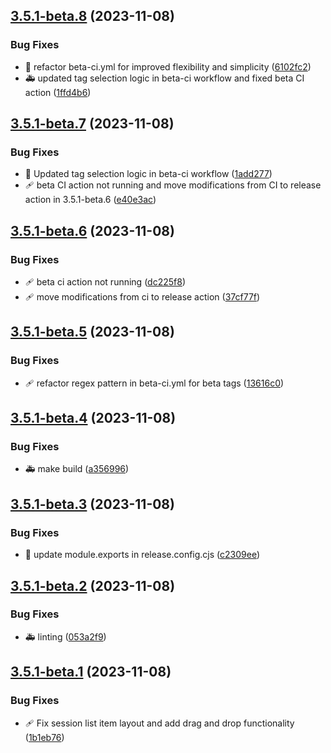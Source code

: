## [3.5.1-beta.8](https://github.com/Wizarrrr/wizarr/compare/v3.5.1-beta.7...v3.5.1-beta.8) (2023-11-08)


### Bug Fixes

* 🐛 refactor beta-ci.yml for improved flexibility and simplicity ([6102fc2](https://github.com/Wizarrrr/wizarr/commit/6102fc20e9b792d15466ae96e41f18bd9874b4e3))
* 🚑 updated tag selection logic in beta-ci workflow and fixed beta CI action ([1ffd4b6](https://github.com/Wizarrrr/wizarr/commit/1ffd4b67f11f9862fc01ce32daa436f3d4b627bf))

## [3.5.1-beta.7](https://github.com/Wizarrrr/wizarr/compare/v3.5.1-beta.6...v3.5.1-beta.7) (2023-11-08)


### Bug Fixes

* 🐛 Updated tag selection logic in beta-ci workflow ([1add277](https://github.com/Wizarrrr/wizarr/commit/1add2772059a774f7a2e1f9f809d50b5f9d38e3e))
* 🩹 beta CI action not running and move modifications from CI to release action in 3.5.1-beta.6 ([e40e3ac](https://github.com/Wizarrrr/wizarr/commit/e40e3acd186198d73c7b78e916da8d78af5747a5))

## [3.5.1-beta.6](https://github.com/Wizarrrr/wizarr/compare/v3.5.1-beta.5...v3.5.1-beta.6) (2023-11-08)


### Bug Fixes

* 🩹 beta ci action not running ([dc225f8](https://github.com/Wizarrrr/wizarr/commit/dc225f8e8f558b73c0db99fefcfcd344478d3208))
* 🩹 move modifications from ci to release action ([37cf77f](https://github.com/Wizarrrr/wizarr/commit/37cf77f0d810af7c6b7004d76d117a87923aa49c))

## [3.5.1-beta.5](https://github.com/Wizarrrr/wizarr/compare/v3.5.1-beta.4...v3.5.1-beta.5) (2023-11-08)


### Bug Fixes

* 🩹 refactor regex pattern in beta-ci.yml for beta tags ([13616c0](https://github.com/Wizarrrr/wizarr/commit/13616c07971b7598186c38e7d08195e9b3c4a15d))

## [3.5.1-beta.4](https://github.com/Wizarrrr/wizarr/compare/v3.5.1-beta.3...v3.5.1-beta.4) (2023-11-08)


### Bug Fixes

* 🚑 make build ([a356996](https://github.com/Wizarrrr/wizarr/commit/a356996f1a4fd8860e4c325e5f112200b5cc101c))

## [3.5.1-beta.3](https://github.com/Wizarrrr/wizarr/compare/v3.5.1-beta.2...v3.5.1-beta.3) (2023-11-08)


### Bug Fixes

* 🐛 update module.exports in release.config.cjs ([c2309ee](https://github.com/Wizarrrr/wizarr/commit/c2309ee6fca62ad817ff75b6066788bf77f66e42))

## [3.5.1-beta.2](https://github.com/Wizarrrr/wizarr/compare/v3.5.1-beta.1...v3.5.1-beta.2) (2023-11-08)

### Bug Fixes

-   🚑 linting ([053a2f9](https://github.com/Wizarrrr/wizarr/commit/053a2f914b865b53ef9aaf6e5afb39343b2e7460))

## [3.5.1-beta.1](https://github.com/Wizarrrr/wizarr/compare/v1.0.0-beta.1...v3.5.1-beta.1) (2023-11-08)

### Bug Fixes

-   🩹 Fix session list item layout and add drag and drop functionality ([1b1eb76](https://github.com/Wizarrrr/wizarr/commit/1b1eb766ce814393ab6f2723662abe8ab5aeb858))
